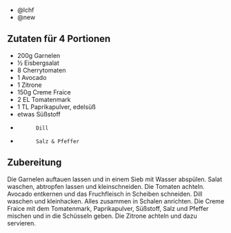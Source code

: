 - @lchf
- @new

## Zutaten für 4 Portionen
- 200g      Garnelen
- ½         Eisbergsalat
- 8         Cherrytomaten
- 1         Avocado
- 1         Zitrone
- 150g      Creme Fraice
- 2 EL      Tomatenmark
- 1 TL      Paprikapulver, edelsüß
- etwas     Süßstoff
-           Dill
-           Salz & Pfeffer

## Zubereitung
Die Garnelen auftauen lassen und in einem Sieb mit Wasser abspülen. Salat waschen, abtropfen lassen und kleinschneiden. Die Tomaten achteln. Avocado entkernen und das Fruchfleisch in Scheiben schneiden. Dill waschen und kleinhacken. Alles zusammen in Schalen anrichten.
Die Creme Fraice mit dem Tomatenmark, Paprikapulver, Süßstoff, Salz und Pfeffer mischen und in die Schüsseln geben.
Die Zitrone achteln und dazu servieren.
